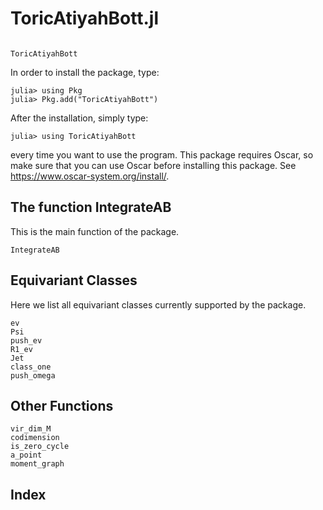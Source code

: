 # ToricAtiyahBott.jl


```@contents
```

```@docs
ToricAtiyahBott
```
In order to install the package, type:
```julia-repl
julia> using Pkg
julia> Pkg.add("ToricAtiyahBott")
```
After the installation, simply type:
```julia-repl
julia> using ToricAtiyahBott
```
every time you want to use the program.
This package requires Oscar, so make sure that you can use Oscar before installing this package. See https://www.oscar-system.org/install/.

## The function IntegrateAB
This is the main function of the package.
```@docs
IntegrateAB
```

## Equivariant Classes
Here we list all equivariant classes currently supported by the package.
```@docs
ev
Psi
push_ev
R1_ev
Jet
class_one
push_omega
```

## Other Functions
```@docs
vir_dim_M
codimension
is_zero_cycle
a_point
moment_graph
```

## Index

```@index
```